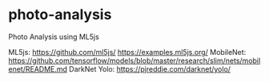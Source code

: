 # photo-analysis

Photo Analysis using ML5js

ML5js: <https://github.com/ml5js/> <https://examples.ml5js.org/>
MobileNet: <https://github.com/tensorflow/models/blob/master/research/slim/nets/mobilenet/README.md>
DarkNet Yolo: <https://pjreddie.com/darknet/yolo/>
